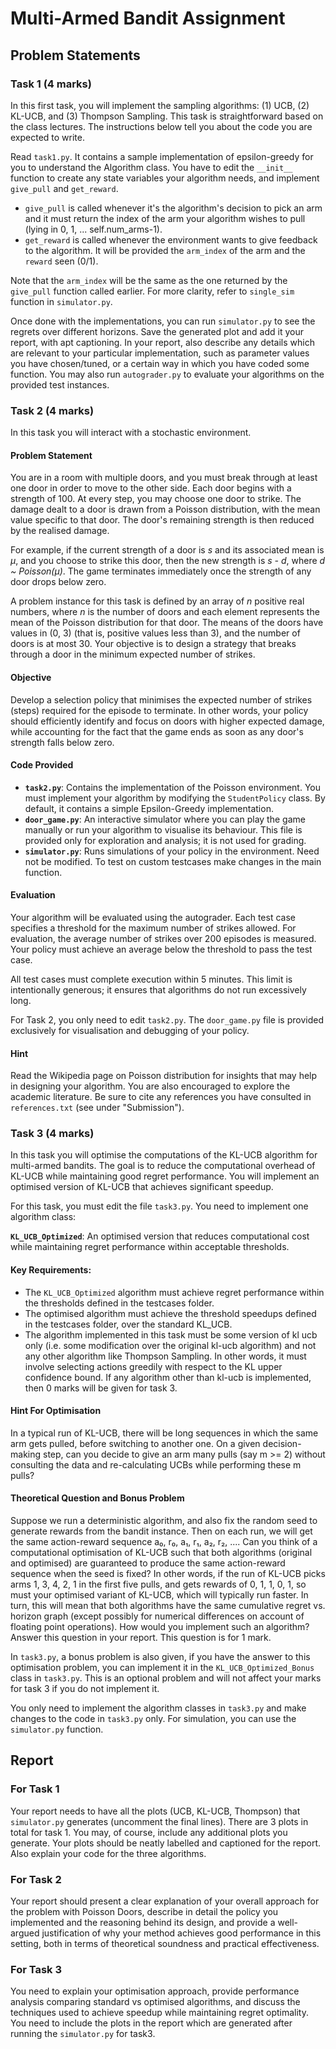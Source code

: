 # Multi-Armed Bandit Assignment

## Problem Statements

### Task 1 (4 marks)

In this first task, you will implement the sampling algorithms: (1) UCB, (2) KL-UCB, and (3) Thompson Sampling. This task is straightforward based on the class lectures. The instructions below tell you about the code you are expected to write.

Read `task1.py`. It contains a sample implementation of epsilon-greedy for you to understand the Algorithm class. You have to edit the `__init__` function to create any state variables your algorithm needs, and implement `give_pull` and `get_reward`. 

- `give_pull` is called whenever it's the algorithm's decision to pick an arm and it must return the index of the arm your algorithm wishes to pull (lying in 0, 1, ... self.num_arms-1). 
- `get_reward` is called whenever the environment wants to give feedback to the algorithm. It will be provided the `arm_index` of the arm and the `reward` seen (0/1). 

Note that the `arm_index` will be the same as the one returned by the `give_pull` function called earlier. For more clarity, refer to `single_sim` function in `simulator.py`.

Once done with the implementations, you can run `simulator.py` to see the regrets over different horizons. Save the generated plot and add it your report, with apt captioning. In your report, also describe any details which are relevant to your particular implementation, such as parameter values you have chosen/tuned, or a certain way in which you have coded some function. You may also run `autograder.py` to evaluate your algorithms on the provided test instances.

### Task 2 (4 marks)

In this task you will interact with a stochastic environment.

#### Problem Statement

You are in a room with multiple doors, and you must break through at least one door in order to move to the other side. Each door begins with a strength of 100. At every step, you may choose one door to strike. The damage dealt to a door is drawn from a Poisson distribution, with the mean value specific to that door. The door's remaining strength is then reduced by the realised damage.

For example, if the current strength of a door is *s* and its associated mean is *μ*, and you choose to strike this door, then the new strength is *s - d*, where *d ~ Poisson(μ)*. The game terminates immediately once the strength of any door drops below zero.

A problem instance for this task is defined by an array of *n* positive real numbers, where *n* is the number of doors and each element represents the mean of the Poisson distribution for that door. The means of the doors have values in (0, 3) (that is, positive values less than 3), and the number of doors is at most 30. Your objective is to design a strategy that breaks through a door in the minimum expected number of strikes.

#### Objective

Develop a selection policy that minimises the expected number of strikes (steps) required for the episode to terminate. In other words, your policy should efficiently identify and focus on doors with higher expected damage, while accounting for the fact that the game ends as soon as any door's strength falls below zero.

#### Code Provided

- **`task2.py`**: Contains the implementation of the Poisson environment. You must implement your algorithm by modifying the `StudentPolicy` class. By default, it contains a simple Epsilon-Greedy implementation.
- **`door_game.py`**: An interactive simulator where you can play the game manually or run your algorithm to visualise its behaviour. This file is provided only for exploration and analysis; it is not used for grading.
- **`simulator.py`**: Runs simulations of your policy in the environment. Need not be modified. To test on custom testcases make changes in the main function.

#### Evaluation

Your algorithm will be evaluated using the autograder. Each test case specifies a threshold for the maximum number of strikes allowed. For evaluation, the average number of strikes over 200 episodes is measured. Your policy must achieve an average below the threshold to pass the test case.

All test cases must complete execution within 5 minutes. This limit is intentionally generous; it ensures that algorithms do not run excessively long.

For Task 2, you only need to edit `task2.py`. The `door_game.py` file is provided exclusively for visualisation and debugging of your policy.

#### Hint

Read the Wikipedia page on Poisson distribution for insights that may help in designing your algorithm. You are also encouraged to explore the academic literature. Be sure to cite any references you have consulted in `references.txt` (see under "Submission").

### Task 3 (4 marks)

In this task you will optimise the computations of the KL-UCB algorithm for multi-armed bandits. The goal is to reduce the computational overhead of KL-UCB while maintaining good regret performance. You will implement an optimised version of KL-UCB that achieves significant speedup.

For this task, you must edit the file `task3.py`. You need to implement one algorithm class:

**`KL_UCB_Optimized`**: An optimised version that reduces computational cost while maintaining regret performance within acceptable thresholds.

#### Key Requirements:

- The `KL_UCB_Optimized` algorithm must achieve regret performance within the thresholds defined in the testcases folder.
- The optimised algorithm must achieve the threshold speedups defined in the testcases folder, over the standard KL_UCB.
- The algorithm implemented in this task must be some version of kl ucb only (i.e. some modification over the original kl-ucb algorithm) and not any other algorithm like Thompson Sampling. In other words, it must involve selecting actions greedily with respect to the KL upper confidence bound. If any algorithm other than kl-ucb is implemented, then 0 marks will be given for task 3.

#### Hint For Optimisation

In a typical run of KL-UCB, there will be long sequences in which the same arm gets pulled, before switching to another one. On a given decision-making step, can you decide to give an arm many pulls (say m >= 2) without consulting the data and re-calculating UCBs while performing these m pulls?

#### Theoretical Question and Bonus Problem

Suppose we run a deterministic algorithm, and also fix the random seed to generate rewards from the bandit instance. Then on each run, we will get the same action-reward sequence a₀, r₀, a₁, r₁, a₂, r₂, .... Can you think of a computational optimisation of KL-UCB such that both algorithms (original and optimised) are guaranteed to produce the same action-reward sequence when the seed is fixed? In other words, if the run of KL-UCB picks arms 1, 3, 4, 2, 1 in the first five pulls, and gets rewards of 0, 1, 1, 0, 1, so must your optimised variant of KL-UCB, which will typically run faster. In turn, this will mean that both algorithms have the same cumulative regret vs. horizon graph (except possibly for numerical differences on account of floating point operations). How would you implement such an algorithm? Answer this question in your report. This question is for 1 mark. 

In `task3.py`, a bonus problem is also given, if you have the answer to this optimisation problem, you can implement it in the `KL_UCB_Optimized_Bonus` class in `task3.py`. This is an optional problem and will not affect your marks for task 3 if you do not implement it.

You only need to implement the algorithm classes in `task3.py` and make changes to the code in `task3.py` only. For simulation, you can use the `simulator.py` function.

## Report

### For Task 1
Your report needs to have all the plots (UCB, KL-UCB, Thompson) that `simulator.py` generates (uncomment the final lines). There are 3 plots in total for task 1. You may, of course, include any additional plots you generate. Your plots should be neatly labelled and captioned for the report. Also explain your code for the three algorithms.

### For Task 2
Your report should present a clear explanation of your overall approach for the problem with Poisson Doors, describe in detail the policy you implemented and the reasoning behind its design, and provide a well-argued justification of why your method achieves good performance in this setting, both in terms of theoretical soundness and practical effectiveness.

### For Task 3
You need to explain your optimisation approach, provide performance analysis comparing standard vs optimised algorithms, and discuss the techniques used to achieve speedup while maintaining regret optimality. You need to include the plots in the report which are generated after running the `simulator.py` for task3.

